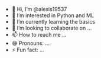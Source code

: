 - 👋 Hi, I’m @alexis19537
- 👀 I’m interested in Python and ML
- 🌱 I’m currently learning the basics
- 💞️ I’m looking to collaborate on ...
- 📫 How to reach me ...
- 😄 Pronouns: ...
- ⚡ Fun fact: ...

<!---
alexis19537/alexis19537 is a ✨ special ✨ repository because its `README.md` (this file) appears on your GitHub profile.
You can click the Preview link to take a look at your changes.
--->
